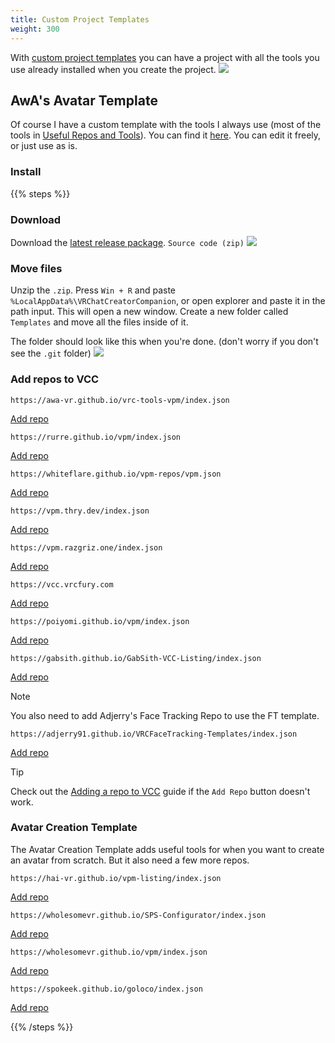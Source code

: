 ```yaml
---
title: Custom Project Templates
weight: 300
---
```


With [custom project templates](https://vcc.docs.vrchat.com/guides/using-project-template-repos) you can have a project with all the tools you use already installed when you create the project.
![](/images/docs/unity/vcc/custom-project-templates/preview.png)

## AwA's Avatar Template

Of course I have a custom template with the tools I always use (most of the tools in [Useful Repos and Tools](../useful-repos)). You can find it [here](https://github.com/awa-vr/VCC-templates). You can edit it freely, or just use as is.

### Install

{{% steps %}}

### Download

Download the [latest release package](https://github.com/awa-vr/VCC-templates/releases/latest). `Source code (zip)`
![](/images/docs/unity/vcc/custom-project-templates/step1.png)

### Move files

Unzip the `.zip`. Press `Win + R` and paste `%LocalAppData%\VRChatCreatorCompanion`, or open explorer and paste it in the path input. This will open a new window. Create a new folder called `Templates` and move all the files inside of it.

The folder should look like this when you're done. (don't worry if you don't see the `.git` folder)
![](/images/docs/unity/vcc/custom-project-templates/step2.png)

### Add repos to VCC

`https://awa-vr.github.io/vrc-tools-vpm/index.json`

<a class="button-link" href="vcc://vpm/addRepo?url=https://awa-vr.github.io/vrc-tools-vpm/index.json">Add repo</a>

`https://rurre.github.io/vpm/index.json`

<a class="button-link" href="vcc://vpm/addRepo?url=https://rurre.github.io/vpm/index.json">Add repo</a>

`https://whiteflare.github.io/vpm-repos/vpm.json`

<a class="button-link" href="vcc://vpm/addRepo?url=https://whiteflare.github.io/vpm-repos/vpm.json">Add repo</a>

`https://vpm.thry.dev/index.json`

<a class="button-link" href="vcc://vpm/addRepo?url=https://vpm.thry.dev/index.json">Add repo</a>

`https://vpm.razgriz.one/index.json`

<a class="button-link" href="vcc://vpm/addRepo?url=https://vpm.razgriz.one/index.json">Add repo</a>

`https://vcc.vrcfury.com`

<a class="button-link" href="vcc://vpm/addRepo?url=https://vcc.vrcfury.com">Add repo</a>

`https://poiyomi.github.io/vpm/index.json`

<a class="button-link" href="vcc://vpm/addRepo?url=https://poiyomi.github.io/vpm/index.json">Add repo</a>

`https://gabsith.github.io/GabSith-VCC-Listing/index.json`

<a class="button-link" href="vcc://vpm/addRepo?url=https://gabsith.github.io/GabSith-VCC-Listing/index.json">Add repo</a>

> [!NOTE]
> You also need to add Adjerry's Face Tracking Repo to use the FT template.
>
> `https://adjerry91.github.io/VRCFaceTracking-Templates/index.json`
> 
> <a class="button-link" href="vcc://vpm/addRepo?url=https://adjerry91.github.io/VRCFaceTracking-Templates/index.json">Add repo</a>

> [!TIP]
> Check out the [Adding a repo to VCC](../adding-repo-to-vcc) guide if the `Add Repo` button doesn't work.

### Avatar Creation Template

The Avatar Creation Template adds useful tools for when you want to create an avatar from scratch. But it also need a few more repos.

`https://hai-vr.github.io/vpm-listing/index.json`

<a class="button-link" href="vcc://vpm/addRepo?url=https://hai-vr.github.io/vpm-listing/index.json">Add repo</a>

`https://wholesomevr.github.io/SPS-Configurator/index.json`

<a class="button-link" href="vcc://vpm/addRepo?url=https://wholesomevr.github.io/SPS-Configurator/index.json">Add repo</a>

`https://wholesomevr.github.io/vpm/index.json`

<a class="button-link" href="vcc://vpm/addRepo?url=https://wholesomevr.github.io/vpm/index.json">Add repo</a>

`https://spokeek.github.io/goloco/index.json`

<a class="button-link" href="vcc://vpm/addRepo?url=https://spokeek.github.io/goloco/index.json">Add repo</a>

{{% /steps %}}
